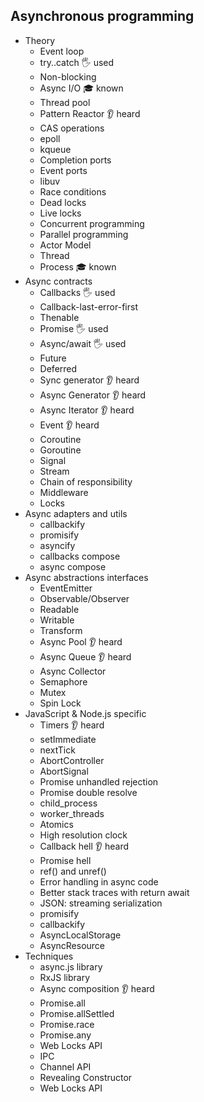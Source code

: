 ## Asynchronous programming

- Theory
  - Event loop
  - try..catch 🖐️ used
  - Non-blocking
  - Async I/O 🎓 known
  - Thread pool 
  - Pattern Reactor 👂 heard
  - CAS operations
  - epoll
  - kqueue
  - Completion ports
  - Event ports
  - libuv
  - Race conditions
  - Dead locks 
  - Live locks
  - Concurrent programming
  - Parallel programming
  - Actor Model
  - Thread
  - Process 🎓 known
- Async contracts
  - Callbacks 🖐️ used
  - Callback-last-error-first
  - Thenable
  - Promise 🖐️ used
  - Async/await 🖐️ used
  - Future
  - Deferred
  - Sync generator 👂 heard
  - Async Generator 👂 heard
  - Async Iterator 👂 heard
  - Event 👂 heard
  - Coroutine
  - Goroutine
  - Signal
  - Stream 
  - Chain of responsibility
  - Middleware
  - Locks
- Async adapters and utils
  - callbackify
  - promisify
  - asyncify
  - callbacks compose
  - async compose
- Async abstractions interfaces
  - EventEmitter
  - Observable/Observer
  - Readable
  - Writable
  - Transform
  - Async Pool 👂 heard
  - Async Queue 👂 heard
  - Async Collector
  - Semaphore
  - Mutex
  - Spin Lock
- JavaScript & Node.js specific
  - Timers 👂 heard
  - setImmediate
  - nextTick
  - AbortController
  - AbortSignal
  - Promise unhandled rejection
  - Promise double resolve
  - child_process
  - worker_threads
  - Atomics
  - High resolution clock
  - Callback hell 👂 heard
  - Promise hell
  - ref() and unref()
  - Error handling in async code
  - Better stack traces with return await
  - JSON: streaming serialization
  - promisify
  - callbackify
  - AsyncLocalStorage
  - AsyncResource
- Techniques
  - async.js library
  - RxJS library
  - Async composition 👂 heard
  - Promise.all
  - Promise.allSettled
  - Promise.race
  - Promise.any
  - Web Locks API
  - IPC
  - Channel API
  - Revealing Constructor
  - Web Locks API